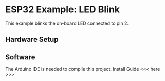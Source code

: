 # ESP32 Example: LED Blink

This example blinks the on-board LED connected to pin 2.


## Hardware Setup


## Software

The Arduino IDE is needed to compile this project.  Install Guide <<< here >>>



